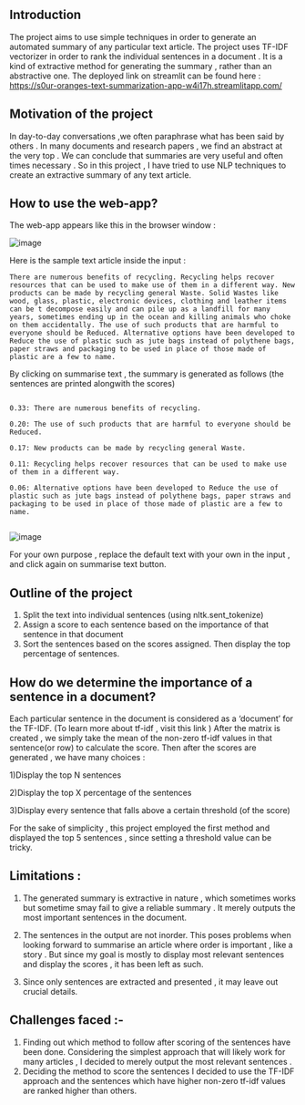 ## Introduction
The project aims to use simple techniques in order to generate an automated summary of any particular text article.  The project uses TF-IDF vectorizer in order to rank the individual sentences in a document . It is a kind of extractive method for generating the summary , rather than an abstractive one. The deployed link on streamlit can be found here :
https://s0ur-oranges-text-summarization-app-w4i17h.streamlitapp.com/


## Motivation of the project
In day-to-day conversations ,we often paraphrase what has been said by others . In many documents and research papers , we find an abstract at the very top . We can conclude that summaries are very useful and often times necessary . So in this project , I have tried to use NLP techniques to create an extractive summary of any text article.

## How to use the web-app?

The web-app appears like this in the browser window :

![image](https://user-images.githubusercontent.com/91944643/183048673-1f033f87-422f-43ee-b23d-4cc656f55c9c.png)



Here is the sample text article inside the input :
```
There are numerous benefits of recycling. Recycling helps recover resources that can be used to make use of them in a different way. New products can be made by recycling general Waste. Solid Wastes like wood, glass, plastic, electronic devices, clothing and leather items can be t decompose easily and can pile up as a landfill for many years, sometimes ending up in the ocean and killing animals who choke on them accidentally. The use of such products that are harmful to everyone should be Reduced. Alternative options have been developed to Reduce the use of plastic such as jute bags instead of polythene bags, paper straws and packaging to be used in place of those made of plastic are a few to name.

```


By clicking on summarise text , the summary is generated as follows (the sentences are printed alongwith the scores) 

```

0.33: There are numerous benefits of recycling.

0.20: The use of such products that are harmful to everyone should be Reduced.

0.17: New products can be made by recycling general Waste.

0.11: Recycling helps recover resources that can be used to make use of them in a different way.

0.06: Alternative options have been developed to Reduce the use of plastic such as jute bags instead of polythene bags, paper straws and packaging to be used in place of those made of plastic are a few to name.


```





![image](https://user-images.githubusercontent.com/91944643/183048327-e6082b33-c776-4e02-b0d4-783163e70fea.png)



For your own purpose , replace the default text with your own in the input , and click again on summarise text button.

## Outline of the project
1) Split the text into individual sentences (using nltk.sent_tokenize)
2) Assign a score to each sentence based on the importance of that sentence in that document
3) Sort the sentences based on the scores assigned. Then display the top percentage of sentences.

## How do we determine the importance of a sentence in a document?

Each particular sentence in the document is considered as a ‘document’ for the TF-IDF. (To learn more about tf-idf , visit this link )
After the matrix is created  , we simply take the mean of the non-zero tf-idf values in that sentence(or row) to calculate the score.
Then  after the scores are generated , we have many choices :

1)Display the top N sentences 

2)Display the top X percentage of the sentences 

3)Display every sentence that falls above a certain threshold (of the score)

For the sake of simplicity , this project employed the first method and displayed the top 5 sentences , since setting a threshold value can be tricky.

## Limitations :
1) The generated summary is extractive in nature , which sometimes works but sometime smay fail to give a reliable summary . It merely outputs the most important sentences in the document. 

2) The sentences in the output are not inorder. This poses problems when looking forward to summarise an article where order is important , like a story . But since my goal is mostly to display most relevant sentences and display the scores , it has been left as such. 

3) Since only sentences are extracted and presented , it may leave out crucial details.

## Challenges faced :-
1) Finding out which method to follow after scoring of the sentences have been done. Considering the simplest approach that will likely work for many articles , I decided to merely output the most relevant sentences . 
2) Deciding the method to score the sentences 
I decided to use the TF-IDF approach and the sentences which have higher non-zero tf-idf values are ranked higher than others.


